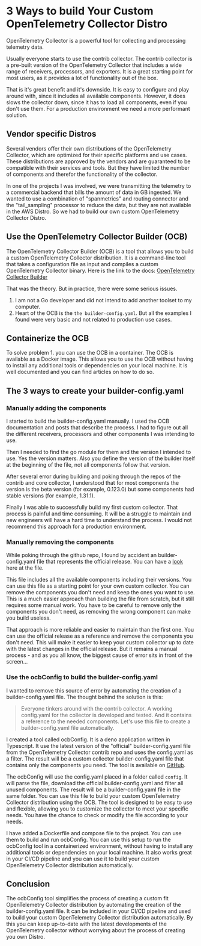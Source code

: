 # 3 Ways to build Your Custom OpenTelemetry Collector Distro

OpenTelemetry Collector is a powerful tool for collecting and processing telemetry data. 

Usually everyone starts to use the contrib collector. The contrib collector is a pre-built version of the OpenTelemetry Collector that includes a wide range of receivers, processors, and exporters. It is a great starting point for most users, as it provides a lot of functionality out of the box. 

That is it's great benefit and it's downside. It is easy to configure and play around with, since it includes all available components. However, it does slows the collector down, since it has to load all components, even if you don't use them. For a production environment we need a more performant solution.

## Vendor specific Distros

Several vendors offer their own distributions of the OpenTelemetry Collector, which are optimized for their specific platforms and use cases. These distributions are approved by the vendors and are guaranteed to be compatible with their services and tools. But they have limited the number of components and therefor the functionality of the collector.

In one of the projects I was involved, we were transmitting the telemetry to a commercial backend that bills the amount of data in GB ingested. We wanted to use a combination of "spanmetrics" and routing connector and the "tail_sampling" processor to reduce the data, but they are not available in the AWS Distro. So we had to build our own custom OpenTelemetry Collector Distro.

## Use the OpenTelemetry Collector Builder (OCB)

The OpenTelemetry Collector Builder (OCB) is a tool that allows you to build a custom OpenTelemetry Collector distribution. It is a command-line tool that takes a configuration file as input and compiles a custom OpenTelemetry Collector binary. Here is the link to the docs: [OpenTelemetry Collector Builder](https://opentelemetry.io/docs/collector/custom-collector/)

That was the theory. But in practice, there were some serious issues.

1. I am not a Go developer and did not intend to add another toolset to my computer.
2. Heart of the OCB is the `the builder-config.yaml`. But all the examples I found were very basic and not related to production use cases.

## Containerize the OCB

To solve problem 1. you can use the OCB in a container. The OCB is available as a Docker image. This allows you to use the OCB without having to install any additional tools or dependencies on your local machine. It is well documented and you can find articles on how to do so.

## The 3 ways to create your builder-config.yaml

### Manually adding the components

I started to build the builder-config.yaml manually. I used the OCB documentation and posts that describe the process. I had to figure out all the different receivers, processors and other components I was intending to use.

Then I needed to find the go module for them and the version I intended to use. Yes the version matters. Also you define the version of the builder itself at the beginning of the file, not all components follow that version.

After several error during building and poking through the repos of the contrib and core collector, I understood that for most components the version is the beta version (for example, 0.123.0) but some components had stable versions (for example, 1.31.1).

Finally I was able to successfully build my first custom collector. That process is painful and time consuming. It will be a struggle to maintain and new engineers will have a hard time to understand the process. I would not recommend this approach for a production environment.

### Manually removing the components

While poking through the github repo, I found by accident an builder-config.yaml file that represents the official release. You can have a [look](https://github.com/open-telemetry/opentelemetry-collector-contrib/blob/main/cmd/otelcontribcol/builder-config.yaml) here at the file.

This file includes all the available components including their versions. You can use this file as a starting point for your own custom collector. You can remove the components you don't need and keep the ones you want to use. This is a much easier approach than building the file from scratch, but it still requires some manual work. You have to be careful to remove only the components you don't need, as removing the wrong component can make you build useless.

That approach is more reliable and easier to maintain than the first one. You can use the official release as a reference and remove the components you don't need. This will make it easier to keep your custom collector up to date with the latest changes in the official release. But it remains a manual process - and as you all know, the biggest cause of error sits in front of the screen...

### Use the ocbConfig to build the builder-config.yaml

I wanted to remove this source of error by automating the creation of a builder-config.yaml file. The thought behind the solution is this:

> Everyone tinkers around with the contrib collector. A working config.yaml for the collector is developed and tested. And it contains a reference to the needed components. Let's use this file to create a builder-config.yaml file automatically.

I created a tool called ocbConfig. It is a deno application written in Typescript. It use the latest version of the "official" builder-config.yaml file from the OpenTelemetry Collector contrib repo and uses the config.yaml as a filter. The result will be a custom collector builder-config.yaml file that contains only the components you need. The tool is available on [GitHub](https://github.com/Meider4cloud/ocbConfig).

The ocbConfig will use the config.yaml placed in a folder called `config`. It will parse the file, download the official builder-config.yaml and filter all unused components. The result will be a builder-config.yaml file in the same folder. You can use this file to build your custom OpenTelemetry Collector distribution using the OCB. The tool is designed to be easy to use and flexible, allowing you to customize the collector to meet your specific needs. You have the chance to check or modify the file according to your needs.

I have added a Dockerfile and compose file to the project. You can use them to build and run ocbConfig. You can use this setup to run the ocbConfig tool in a containerized environment, without having to install any additional tools or dependencies on your local machine. It also works great in your CI/CD pipeline and you can use it to build your custom OpenTelemetry Collector distribution automatically.

## Conclusion

The ocbConfig tool simplifies the process of creating a custom fit OpenTelemetry Collector distribution by automating the creation of the builder-config.yaml file. It can be included in your CI/CD pipeline and used to build your custom OpenTelemetry Collector distribution automatically. By this you can keep up-to-date with the latest developments of the OpenTelemetry collector without worrying about the process of creating you own Distro. 
